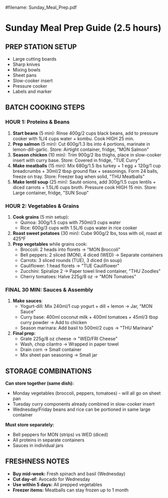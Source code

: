 #filename: Sunday_Meal_Prep.pdf

# Sunday Meal Prep Guide (2.5 hours)

## PREP STATION SETUP
- Large cutting boards
- Sharp knives
- Mixing bowls
- Sheet pans
- Slow-cooker insert
- Pressure cooker
- Labels and marker

## BATCH COOKING STEPS

### HOUR 1: Proteins & Beans
1. **Start beans** (5 min): Rinse 400g/2 cups black beans, add to pressure cooker with 1L/4 cups water + kombu. Cook HIGH 25 min.
2. **Prep salmon** (5 min): Cut 600g/1.3 lbs into 4 portions, marinate in lemon-dill-garlic. Store: Airtight container, fridge, "MON Salmon"
3. **Season chicken** (10 min): Trim 900g/2 lbs thighs, place in slow-cooker insert with curry base. Store: Covered in fridge, "TUE Curry"
4. **Make meatballs** (15 min): Mix 680g/1.5 lbs turkey + 1 egg + 120g/1 cup breadcrumbs + 30ml/2 tbsp ground flax + seasonings. Form 24 balls, freeze on tray. Store: Freezer bag when solid, "THU Meatballs"
5. **Make lentil soup** (25 min): Sauté onions, add 300g/1.5 cups lentils + diced carrots + 1.5L/6 cups broth. Pressure cook HIGH 15 min. Store: Large container, fridge, "SUN Soup"

### HOUR 2: Vegetables & Grains
1. **Cook grains** (5 min setup): 
   - Quinoa: 300g/1.5 cups with 750ml/3 cups water
   - Rice: 600g/3 cups with 1.5L/6 cups water in rice cooker
2. **Roast sweet potatoes** (30 min): Cube 900g/2 lbs, toss with oil, roast at 425°F
3. **Prep vegetables** while grains cook:
   - Broccoli: 2 heads into florets → "MON Broccoli"
   - Bell peppers: 2 sliced (MON), 4 diced (WED) → Separate containers
   - Carrots: 3 sliced rounds (TUE), 3 diced (in soup)
   - Cauliflower: 1 head florets → "TUE Cauliflower"
   - Zucchini: Spiralize 2 → Paper towel lined container, "THU Zoodles"
   - Cherry tomatoes: Halve 225g/8 oz → "MON Tomatoes"

### FINAL 30 MIN: Sauces & Assembly
1. **Make sauces**:
   - Yogurt-dill: Mix 240ml/1 cup yogurt + dill + lemon → Jar, "MON Sauce"
   - Curry base: 400ml coconut milk + 400ml tomatoes + 45ml/3 tbsp curry powder → Add to chicken
   - Season marinara: Add basil to 500ml/2 cups → "THU Marinara"
2. **Final prep**:
   - Grate 225g/8 oz cheese → "WED/FRI Cheese"
   - Wash, chop cilantro → Wrapped in paper towel
   - Drain corn → Small container
   - Mix sheet pan seasoning → Small jar

## STORAGE COMBINATIONS
**Can store together (same dish):**
- Monday vegetables (broccoli, peppers, tomatoes) - will all go on sheet pan
- Tuesday curry components already combined in slow-cooker insert
- Wednesday/Friday beans and rice can be portioned in same large container

**Must store separately:**
- Bell peppers for MON (strips) vs WED (diced)
- All proteins in separate containers
- Sauces in individual jars

## FRESHNESS NOTES
- **Buy mid-week:** Fresh spinach and basil (Wednesday)
- **Cut day-of:** Avocado for Wednesday
- **Use within 5 days:** All prepped vegetables
- **Freezer items:** Meatballs can stay frozen up to 1 month

